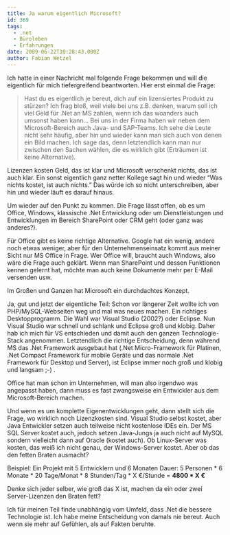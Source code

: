 ```yaml
---
title: Ja warum eigentlich Microsoft?
id: 369
tags:
  - .net
  - Büroleben
  - Erfahrungen
date: 2009-06-22T10:28:43.000Z
author: Fabian Wetzel
---
```


Ich hatte in einer Nachricht mal folgende Frage bekommen und will die eigentlich für mich tiefergreifend beantworten. Hier erst einmal die Frage:

> Hast du es eigentlich je bereut, dich auf ein lizensiertes Produkt zu stürzen? Ich frag bloß, weil viele bei uns z.B. denken, warum soll ich viel Geld für .Net an MS zahlen, wenn ich das woanders auch umsonst haben kann...
Bei uns in der Firma haben wir neben dem Microsoft-Bereich auch Java- und SAP-Teams. Ich sehe die Leute nicht sehr häufig, aber hin und wieder kann man sich auch von denen ein Bild machen. Ich sage das, denn letztendlich kann man nur zwischen den Sachen wählen, die es wirklich gibt (Erträumen ist keine Alternative).

Lizenzen kosten Geld, das ist klar und Microsoft verschenkt nichts, das ist auch klar. Ein sonst eigentlich ganz netter Kollege sagt hin und wieder “Was nichts kostet, ist auch nichts.” Das würde ich so nicht unterschreiben, aber hin und wieder läuft es darauf hinaus.

Um wieder auf den Punkt zu kommen. Die Frage lässt offen, ob es um Office, Windows, klassische .Net Entwicklung oder um Dienstleistungen und Entwicklungen im Bereich SharePoint oder CRM geht (oder ganz was anderes?).

Für Office gibt es keine richtige Alternative. Google hat ein wenig, andere noch etwas weniger, aber für den Unternehmenseinsatz kommt aus meiner Sicht nur MS Office in Frage. Wer Office will, braucht auch Windows, also wäre die Frage auch geklärt. Wenn man SharePoint und dessen Funktionen kennen gelernt hat, möchte man auch keine Dokumente mehr per E-Mail versenden usw.

Im Großen und Ganzen hat Microsoft ein durchdachtes Konzept.

Ja, gut und jetzt der eigentliche Teil: Schon vor längerer Zeit wollte ich von PHP/MySQL-Webseiten weg und mal was neues machen. Ein richtiges Desktopprogramm. Die Wahl war Visual Studio (2002?) oder Eclipse. Nun Visual Studio war schnell und schlank und Eclipse groß und klobig. Daher hab ich mich für VS entschieden und damit auch den ganzen Technologie-Stack angenommen. Letztendlich die richtige Entscheidung, denn während MS das .Net Framework ausgebaut hat (.Net Micro-Framework für Platinen, .Net Compact Framework für mobile Geräte und das normale .Net Framework für Desktop und Server), ist Eclipse immer noch groß und klobig und langsam ;-) .

Office hat man schon im Unternehmen, will man also irgendwo was angepasst haben, dann muss es fast zwangsweise ein Entwickler aus dem Microsoft-Bereich machen.

Und wenn es um komplette Eigenentwicklungen geht, dann stellt sich die Frage, wo wirklich noch Lizenzkosten sind. Visual Studio selbst kostet, aber Java Entwickler setzen auch teilweise nicht kostenlose IDEs ein. Der MS SQL Server kostet auch, jedoch setzen Java-Jungs ja auch nicht auf MySQL sondern vielleicht dann auf Oracle (kostet auch). Ob Linux-Server was kosten, das weiß ich nicht genau, der Windows-Server kostet. Aber ob das den fetten Braten ausmacht?

Beispiel: Ein Projekt mit 5 Entwicklern und 6 Monaten Dauer:
5 Personen * 6 Monate * 20 Tage/Monat * 8 Stunden/Tag * X €/Stunde = **4800 * X €**

Denke sich jeder selber, wie groß das X ist, machen da ein oder zwei Server-Lizenzen den Braten fett?

Ich für meinen Teil finde unabhängig vom Umfeld, dass .Net die bessere Technologie ist. Ich habe meine Entscheidung von damals nie bereut. Auch wenn sie mehr auf Gefühlen, als auf Fakten beruhte.
